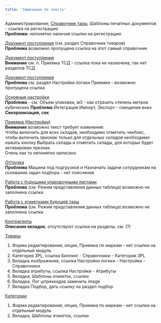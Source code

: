 ```yaml
---
title: 'Замечания по тексту'
---
```


Администрирование, [Справочник тары](../admin/control/tare.md#типы-тары), Шаблоны печатных документов - ссылка на регистрацию    
**Проблема:** непонятно наличие ссылки на регистрацию

[Документ поступления](../admin/control/documents/receipt.md#ввод-серийных-номеров) (см. раздел Справочник товаров)  
**Проблема** возможно пропущена ссылка на этот самый справочник

[Документ поступления](../admin/control/documents/receipt.md#ввод-серийных-номеров)  
**Внимание** см. п. Приемка ТСД - ссылка пока не назначена, так нет разделов ТСД

[Документ поступления](../admin/control/documents/receipt.md#вкладка-приемка)  
**Проблема** см. раздел Настройки логики Приемки - возможно пропущена ссылка

[Основные настройки](../admin/logics/settings.md)  
**Проблема** - см. Объем упаковки, м3 - как отразить степень метров кубических
**Проблема** Интеграция Импорт, Экспорт - смещение вниз **Синхронизация, сек**

[Приемка (Настройки)](../admin/logics/receipt.md)  
**Внимание** возможно текст требует изменения:  
Чтобы включить для всех складов, необходимо отметить чекбокс,
_чтобы включить признак только для отдельных складов необходимо_ нажать кнопку Выбрать склады и отметить склады, для которых будет активирован признак.  
Очень как то непонятно написано

[Отгрузка](../admin/logics/shipment.md)  
**Проблема** Машина под подгрузкой и Назначать задачи сотрудникам на основании задач подбора - нет пояснения

[Работа с будущими упаковочными листами](../admin/print/sheets.md)  
**Проблема** (см. Режим представления данных таблица) возможно не заполнена ссылка

[Работа с этикетками будущей тары](../admin/print/tare.md)  
**Проблема** (см. Режим представления данных таблица) возможно не заполнена ссылка

[Контрагенты](../manual/masterdata/legalentites.md)  
**Описание вкладок**, отсутствуют ссылки на разделы, см. (?)

[Товары](../manual/masterdata/goods/items.md)  
1. Форма редактирования, опции, Приемка по маркам - нет ссылки на отдельный модуль
2. Категория ЗPL, ссылка Биллинг - Справочники - Категории 3PL
3. Вкладка изображение, ссылка Настройки логики - Настройки - Справочники
4. Вкладка атрибуты, ссылка Настройки - Атрибуты
5. Вкладка, Шаблоны этикеток, ссылки
6. Вкладка, Лог штрихкодов заменить image
7. Вкладка Подбор, дать ссылку на раздел подбор

[Категории](../manual/masterdata/goods/categories.md)
1. Форма редактирования, опции, Приемка по маркам - нет ссылки на отдельный модуль
2. Вкладка, Шаблоны этикеток, ссылки








